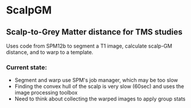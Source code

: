 ScalpGM
=======

## Scalp-to-Grey Matter distance for TMS studies

Uses code from SPM12b to segment a T1 image, calculate scalp-GM distance, and to warp to a template.


### Current state:
* Segment and warp use SPM's job manager, which may be too slow
* Finding the convex hull of the scalp is very slow (60sec) and uses the image processing toolbox
* Need to think about collecting the warped images to apply group stats
